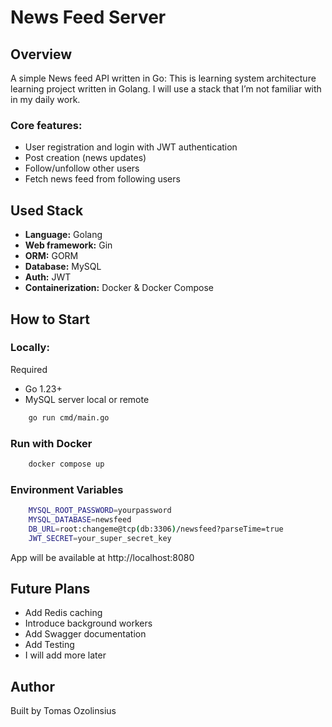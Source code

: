 # News Feed Server

## Overview

A simple News feed API written in Go:
This is learning system architecture learning project written in Golang. 
I will use a stack that I’m not familiar with in my daily work.

### Core features:

- User registration and login with JWT authentication
- Post creation (news updates)
- Follow/unfollow other users
- Fetch news feed from following users

## Used Stack
- **Language:** Golang
- **Web framework:** Gin
- **ORM:** GORM  
- **Database:** MySQL
- **Auth:** JWT  
- **Containerization:** Docker & Docker Compose

## How to Start

### Locally:

 Required

- Go 1.23+
- MySQL server local or remote 

```bash
    go run cmd/main.go
```

### Run with Docker

```bash
    docker compose up 
```

### Environment Variables

```bash
    MYSQL_ROOT_PASSWORD=yourpassword
    MYSQL_DATABASE=newsfeed
    DB_URL=root:changeme@tcp(db:3306)/newsfeed?parseTime=true
    JWT_SECRET=your_super_secret_key
```

App will be available at
http://localhost:8080


## Future Plans
- Add Redis caching
- Introduce background workers
- Add Swagger documentation
- Add Testing
- I will add more later 

## Author

Built by Tomas Ozolinsius